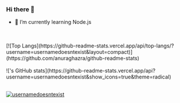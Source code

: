 ### Hi there 👋

- 🌱 I’m currently learning Node.js
<br>
<br>
[![Top Langs](https://github-readme-stats.vercel.app/api/top-langs/?username=usernamedoesntexist&layout=compact)](https://github.com/anuraghazra/github-readme-stats)
<br>
<br>
!['s GitHub stats](https://github-readme-stats.vercel.app/api?username=usernamedoesntexist&show_icons=true&theme=radical)
<br>
<br>
<p><a href="https://github.com/ryo-ma/github-profile-trophy"><img src="https://github-profile-trophy.vercel.app/?username=usernamedoesntexist&row=2&column=4&margin-w=15&margin-h=15&theme=dracula&no-bg=true&no-frame=true" alt="usernamedoesntexist" /></a></p>




